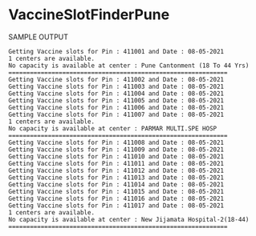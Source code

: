 # VaccineSlotFinderPune

SAMPLE OUTPUT

    Getting Vaccine slots for Pin : 411001 and Date : 08-05-2021
    1 centers are available.
    No capacity is available at center : Pune Cantonment (18 To 44 Yrs)
    =============================================================
    Getting Vaccine slots for Pin : 411002 and Date : 08-05-2021
    Getting Vaccine slots for Pin : 411003 and Date : 08-05-2021
    Getting Vaccine slots for Pin : 411004 and Date : 08-05-2021
    Getting Vaccine slots for Pin : 411005 and Date : 08-05-2021
    Getting Vaccine slots for Pin : 411006 and Date : 08-05-2021
    Getting Vaccine slots for Pin : 411007 and Date : 08-05-2021
    1 centers are available.
    No capacity is available at center : PARMAR MULTI.SPE HOSP
    =============================================================
    Getting Vaccine slots for Pin : 411008 and Date : 08-05-2021
    Getting Vaccine slots for Pin : 411009 and Date : 08-05-2021
    Getting Vaccine slots for Pin : 411010 and Date : 08-05-2021
    Getting Vaccine slots for Pin : 411011 and Date : 08-05-2021
    Getting Vaccine slots for Pin : 411012 and Date : 08-05-2021
    Getting Vaccine slots for Pin : 411013 and Date : 08-05-2021
    Getting Vaccine slots for Pin : 411014 and Date : 08-05-2021
    Getting Vaccine slots for Pin : 411015 and Date : 08-05-2021
    Getting Vaccine slots for Pin : 411016 and Date : 08-05-2021
    Getting Vaccine slots for Pin : 411017 and Date : 08-05-2021
    1 centers are available.
    No capacity is available at center : New Jijamata Hospital-2(18-44)
    =============================================================
